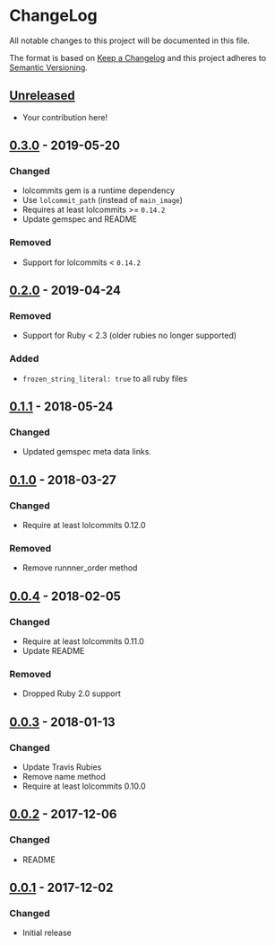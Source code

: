 # ChangeLog

All notable changes to this project will be documented in this file.

The format is based on [Keep a Changelog][KeepAChangelog] and this project
adheres to [Semantic Versioning][Semver].

## [Unreleased]

- Your contribution here!

## [0.3.0] - 2019-05-20
### Changed
- lolcommits gem is a runtime dependency
- Use `lolcommit_path` (instead of `main_image`)
- Requires at least lolcommits >= `0.14.2`
- Update gemspec and README

### Removed
- Support for lolcommits < `0.14.2`

## [0.2.0] - 2019-04-24
### Removed
- Support for Ruby < 2.3 (older rubies no longer supported)

### Added
- `frozen_string_literal: true` to all ruby files

## [0.1.1] - 2018-05-24
### Changed
- Updated gemspec meta data links.

## [0.1.0] - 2018-03-27
### Changed
- Require at least lolcommits 0.12.0

### Removed
- Remove runnner_order method

## [0.0.4] - 2018-02-05
### Changed
- Require at least lolcommits 0.11.0
- Update README

### Removed
- Dropped Ruby 2.0 support

## [0.0.3] - 2018-01-13
### Changed
- Update Travis Rubies
- Remove name method
- Require at least lolcommits 0.10.0

## [0.0.2] - 2017-12-06
### Changed
- README

## [0.0.1] - 2017-12-02
### Changed
- Initial release

[Unreleased]: https://github.com/lolcommits/lolcommits-protonet/compare/v0.3.0...HEAD
[0.3.0]: https://github.com/lolcommits/lolcommits-protonet/compare/v0.2.0...v0.3.0
[0.2.0]: https://github.com/lolcommits/lolcommits-protonet/compare/v0.1.1...v0.2.0
[0.1.1]: https://github.com/lolcommits/lolcommits-protonet/compare/v0.1.0...v0.1.1
[0.1.0]: https://github.com/lolcommits/lolcommits-protonet/compare/v0.0.4...v0.1.0
[0.0.4]: https://github.com/lolcommits/lolcommits-protonet/compare/v0.0.3...v0.0.4
[0.0.3]: https://github.com/lolcommits/lolcommits-protonet/compare/v0.0.2...v0.0.3
[0.0.2]: https://github.com/lolcommits/lolcommits-protonet/compare/v0.0.1...v0.0.2
[0.0.1]: https://github.com/lolcommits/lolcommits-protonet/compare/ee998ae...v0.0.1
[KeepAChangelog]: http://keepachangelog.com/en/1.0.0/
[Semver]: http://semver.org/spec/v2.0.0.html
